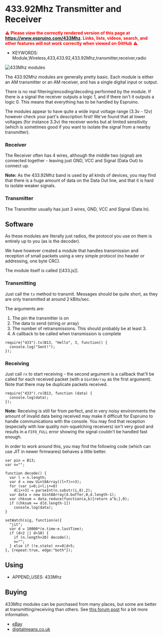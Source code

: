 <!--- Copyright (c) 2013 Gordon Williams, Pur3 Ltd. See the file LICENSE for copying permission. -->
433.92Mhz Transmitter and Receiver
==============================

<span style="color:red">:warning: **Please view the correctly rendered version of this page at https://www.espruino.com/433Mhz. Links, lists, videos, search, and other features will not work correctly when viewed on GitHub** :warning:</span>

* KEYWORDS: Module,Wireless,433,433.92,433.92Mhz,transmitter,receiver,radio

![433Mhz modules](433Mhz/module.jpg)

The 433.92Mhz modules are generally pretty basic. Each module is either an AM transmitter or an AM receiver, and has a single digital input or output.

There is no real filtering/encoding/decoding performed by the module. If there is a signal the receiver outputs a logic 1, and if there isn't it outputs a logic 0. This means that everything has to be handled by Espruino.

The modules appear to have quite a wide input voltage range (3.3v - 12v) however check your part's description first! We've found that at lower voltages (for instance 3.3v) the receiver works but at limited sensitivity (which is sometimes good if you want to isolate the signal from a nearby transmitter).

### Receiver

The Receiver often has 4 wires, although the middle two (signal) are connected together - leaving just GND, VCC and Signal (Data Out) to connect up.

**Note:** As the 433.92Mhz band is used by all kinds of devices, you may find that there is a huge amount of data on the Data Out line, and that it is hard to isolate weaker signals.

### Transmitter

The Transmitter usually has just 3 wires, GND, VCC and Signal (Data In).

Software
--------

As these modules are literally just radios, the protocol you use on them is entirely up to you (as is the decoder).

We have however created a module that handles transmission and reception of small packets using a very simple protocol (no header or addressing, one byte CRC).

The module itself is called [[433.js]].

### Transmitting

Just call the `tx` method to transmit. Messages should be quite short, as they are only transmitted at around 2 kBits/sec.

The arguments are:

1. The pin the transmitter is on
2. The data to send (string or array)
3. The number of retransmissions. This should probably be at least 3.
4. A callback to be called when transmission is complete

```
require("433").tx(B13, "Hello", 3, function() {
  console.log("Sent!");
});
```

### Receiving

Just call `rx` to start receiving - the second argument is a callback that'll be called for each received packet (with a `Uint8Array` as the first argument). Note that there may be duplicate
packets received.

```
require("433").rx(B13, function (data) {
  console.log(data);
});
```

**Note:** Receiving is still far from perfect, and in very noisy environments the amount of invalid data being received may make it difficult for Espruino to handle communications with the console. 
You may find that reception (especially with low quality non-squelching receivers) isn't very good and results in a `FIFO_FULL` error showing the signal couldn't be handled fast enough.

In order to work around this, you may find the following code (which can use JIT in newer firmwares) behaves a little better.

```
var pin = B13;
var n="";

function decode() {
  var l = n.length;
  var d = new Uint8Array((l+7)>>3);
  for (var i=0;i<l;i+=8)
    d[i>>3] = parseInt(n.substr(i,8),2);
  var data = new Uint8Array(d.buffer,0,d.length-1);
  var chksum = data.reduce(function(a,b){return a^b;},0);
  if (chksum == d[d.length-1])
    console.log(data);
}

setWatch(sig, function(e){
  "jit";
  var d = 10000*(e.time-e.lastTime);
  if (d<2 || d>10) {
    if (n.length>20) decode();
    n="";
  } else if (!e.state) n+=0|d>5;
}, {repeat:true, edge:"both"});
```

Using 
-----

* APPEND_USES: 433Mhz

Buying
-----

433Mhz modules can be purchased from many places, but some are better at transmitting/receiving than others. See [this forum post](http://forum.espruino.com/conversations/276757/) for a bit more information.

* [eBay](http://www.ebay.com/sch/i.html?_nkw=433.92+arduino)
* [digitalmeans.co.uk](https://digitalmeans.co.uk/shop/index.php?route=product/search&tag=433mhz)
